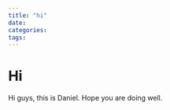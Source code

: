 ```yaml
---
title: "hi"
date:
categories:
tags:
---
```


# Hi 

Hi guys, this is Daniel. Hope you are doing well.